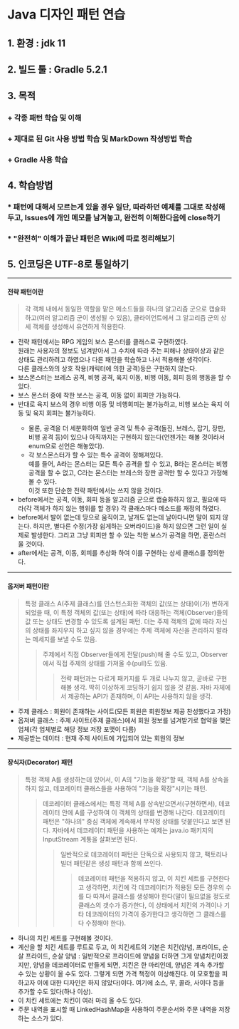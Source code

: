 Java 디자인 패턴 연습
=
## 1. 환경 : jdk 11
## 2. 빌드 툴 : Gradle 5.2.1
## 3. 목적
### + 각종 패턴 학습 및 이해
### + 제대로 된 Git 사용 방법 학습 및 MarkDown 작성방법 학습
### + Gradle 사용 학습
## 4. 학습방법
### * 패턴에 대해서 모르는게 있을 경우 일단, 따라하던 예제를 그대로 작성해두고, Issues에 개인 메모를 남겨놓고, 완전히 이해한다음에 close하기
### * "완전히" 이해가 끝난 패턴은 Wiki에 따로 정리해보기
## 5. 인코딩은 UTF-8로 통일하기

<hr />

#### 전략 패턴이란
> 각 객체 내에서 동일한 역할을 맡은 메소드들을 하나의 알고리즘 군으로 캡슐화하고(여러 알고리즘 군이 생성될 수 있음), 클라이언트에서 그 알고리즘 군의 상세 객체를 생성해서 유연하게 적용한다.

<ul>
    <li>전략 패턴에서는 RPG 게임의 보스 몬스터를 클래스로 구현하였다.<br />원래는 사용자의 정보도 넘겨받아서 그 수치에 따라 주는 피해나 상태이상과 같은 상태도 관리하려고 하였으나 다른 패턴을 학습하고 나서 적용해볼 생각이다. <br />다른 클래스와의 상호 작용(캐릭터에 의한 공격)등은 구현하지 않는다.</li>
    <li>보스몬스터는 브레스 공격, 비행 공격, 육지 이동, 비행 이동, 회피 등의 행동을 할 수 있다.</li>
    <li>보스 몬스터 중에 착한 보스는 공격, 이동 없이 회피만 가능하다.</li>
    <li>반대로 육지 보스의 경우 비행 이동 및 비행회피는 불가능하고, 비행 보스는 육지 이동 및 육지 회피는 불가능하다.</li>
    <ul>
        <li>물론, 공격을 더 세분화하여 일반 공격 및 특수 공격(돌진, 브레스, 잡기, 장판, 비행 공격 등)이 있으나 아직까지는 구현하지 않는다(언젠가는 해볼 것이라서 enum으로 선언은 해놓았다).</li>
        <li>각 보스몬스터가 할 수 있는 특수 공격이 정해져있다. <br />예를 들어, A라는 몬스터는 모든 특수 공격을 할 수 있고, B라는 몬스터는 비행공격을 할 수 없고, C라는 몬스터는 브레스와 장판 공격만 할 수 있다고 가정해볼 수 있다. <br />이것 또한 단순한 전략 패턴에서는 쓰지 않을 것이다. </li>
    </ul>
    <li>before에서는 공격, 이동, 회피 등을 알고리즘 군으로 캡슐화하지 않고, 필요에 따라(각 객체가 하지 않는 행위를 할 경우) 각 클래스마다 메소드를 재정의 하였다.</li>
    <li>before에서 발이 없는데 땅으로 움직이고, 날개도 없는데 날아다니면 말이 되지 않는다. 하지만, 별다른 수정(가장 쉽게하는 오버라이드)을 하지 않으면 그런 일이 실제로 발생한다. 그리고 그냥 회피만 할 수 있는 착한 보스가 공격을 하면, 혼란스러울 것이다.</li>
    <li>after에서는 공격, 이동, 회피를 추상화 하여 이를 구현하는 상세 클래스를 정의한다.</li>
</ul>

<hr />

#### 옵저버 패턴이란
> 특정 클래스 A(주제 클래스)를 인스턴스화한 객체의 값(또는 상태)이(가) 변하게되었을 때, 이 특정 객체의 값(또는 상태)에 따라 대응하는 객체(Observer)들의 값 또는 상태도 변경할 수 있도록 설계된 패턴. 더는 주제 객체의 값에 따라 자신의 상태를 좌지우지 하고 싶지 않을 경우에는 주제 객체에 자신을 관리하지 말라는 메세지를 보낼 수도 있음.
>> 주제에서 직접 Observer들에게 전달(push)해 줄 수도 있고, Observer에서 직접 주제의 상태를 가져올 수(pull)도 있음.
>>> 전략 패턴과는 다르게 패키지를 두 개로 나누지 않고, 곧바로 구현해볼 생각. 딱히 이상하게 코딩하기 쉽지 않을 것 같음.
>>> 자바 자체에서 제공하는 API가 존재하며, 이 API는 사용하지 않을 생각.
<ul>
    <li>주제 클래스 : 회원이 존재하는 사이트(모든 회원은 회원정보 제공 찬성했다고 가정)</li>
    <li>옵저버 클래스 : 주제 사이트(주제 클래스)에서 회원 정보를 넘겨받기로 협약을 맺은 업체(각 업체별로 해당 정보 저장 포맷이 다름)</li>
    <li>제공받는 데이터 : 현재 주제 사이트에 가입되어 있는 회원의 정보</li>
</ul>

<hr />

#### 장식자(Decorator) 패턴
> 특정 객체 A를 생성하는데 있어서, 이 A의 "기능을 확장"할 때, 객체 A를 상속을 하지 않고, 데코레이터 클래스들을 사용하여 "기능을 확장"시키는 패턴. 
>> 데코레이터 클래스에서는 특정 객체 A를 상속받으면서(구현하면서), 데코레이터 안에 A를 구성하여 이 객체의 상태를 변경해 나간다.
>> 데코레이터 패턴은 "하나의" 중심 객체에 계속해서 무작정 상태를 덧붙인다고 보면 된다.
>> 자바에서 데코레이터 패턴을 사용하는 예제는 java.io 패키지의 InputStream 계통을 살펴보면 된다.
>>> 일반적으로 데코레이터 패턴은 단독으로 사용되지 않고, 팩토리나 빌더 패턴같은 생성 패턴과 함께 쓰인다.
>>>> 데코레이터 패턴을 적용하지 않고, 이 치킨 세트를 구현한다고 생각하면, 치킨에 각 데코레이터가 적용된 모든 경우의 수를 다 따져서 클래스를 생성해야 한다(말이 필요없을 정도로 클래스의 갯수가 증가한다, 이 상태에서 치킨의 가격이나 기타 데코레이터의 가격이 증가한다고 생각하면 그 클래스를 다 수정해야 한다).
<ul>
    <li>하나의 치킨 세트를 구현해볼 것이다.</li>
    <li>계산을 할 치킨 세트를 루트로 두고, 이 치킨세트의 기본은 치킨(양념, 프라이드, 순살 프라이드, 순살 양념 : 일반적으로 프라이드에 양념을 더하면 그게 양념치킨이겠지만, 양념을 데코레이터로 만들게 되면, 치킨은 한 마리인데, 양념은 계속 추가할 수 있는 상황이 올 수도 있다. 그렇게 되면 가격 책정이 이상해진다. 이 모호함을 피하고자 이에 대한 디자인은 하지 않았다)이다. 여기에 소스, 무, 콜라, 사이다 등을 추가할 수도 있다(하나 이상).</li>
    <li>이 치킨 세트에는 치킨이 여러 마리 올 수도 있다.</li>
    <li>주문 내역을 표시할 때 LinkedHashMap을 사용하여 주문순서와 주문 내역을 저장하는 소스가 있다.</li>
</ul>
